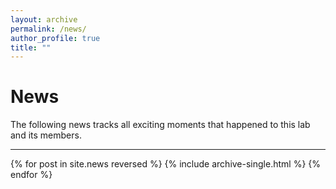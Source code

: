 ```yaml
---
layout: archive
permalink: /news/
author_profile: true
title: ""
---
```


News
====
The following news tracks all exciting moments that happened to this lab and its members.

-------------------------

{% for post in site.news reversed %}
  {% include archive-single.html %}
{% endfor %}
